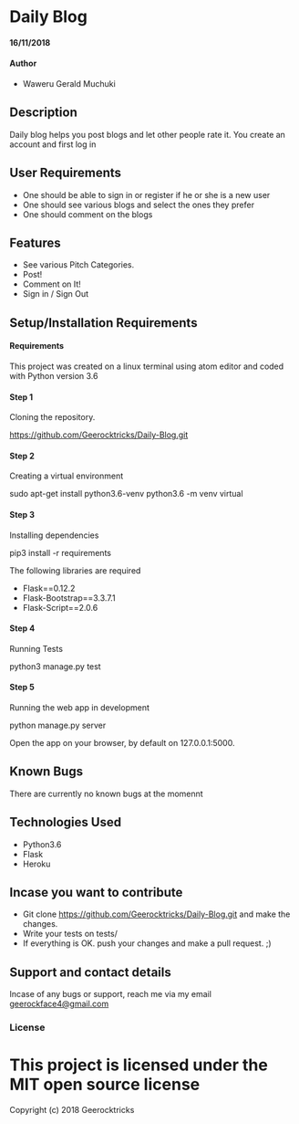 # Daily Blog
####  16/11/2018
#### Author
* Waweru Gerald Muchuki
## Description

Daily blog helps you post blogs and let other people rate it. You create an account and first log in


## User Requirements
* One should be able to sign in or register if he or she is a new user
* One should see various blogs and select the ones they prefer
* One should comment on the blogs

## Features
* See various Pitch Categories.
*  Post!
* Comment on It!
* Sign in / Sign Out



## Setup/Installation Requirements
#### Requirements
This project was created on a linux terminal using atom editor and coded with Python version 3.6

#### Step 1 
Cloning the repository.

https://github.com/Geerocktricks/Daily-Blog.git

#### Step 2 
Creating a virtual environment

sudo apt-get install python3.6-venv
python3.6 -m venv virtual

#### Step 3 
Installing dependencies

pip3 install -r requirements

The following libraries are required

* Flask==0.12.2
* Flask-Bootstrap==3.3.7.1
* Flask-Script==2.0.6

#### Step 4
Running Tests

python3 manage.py test

#### Step 5

Running the web app in development

python manage.py server

Open the app on your browser, by default on 127.0.0.1:5000.

## Known Bugs
There are currently no known bugs at the momennt
## Technologies Used
* Python3.6
* Flask
* Heroku

## Incase you want to contribute
* Git clone https://github.com/Geerocktricks/Daily-Blog.git and make the changes.
* Write your tests on tests/
* If everything is OK. push your changes and make a pull request. ;)


## Support and contact details
Incase of any bugs or support, reach me via my email geerockface4@gmail.com 
### License
# This project is licensed under the MIT open source license
Copyright (c) 2018 Geerocktricks